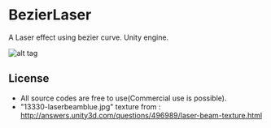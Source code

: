 # BezierLaser
A Laser effect using bezier curve. Unity engine.

![alt tag](https://github.com/sunduk/BezierLaser/blob/master/screenshot.png?raw=true)

## License
- All source codes are free to use(Commercial use is possible).
- "13330-laserbeamblue.jpg" texture from : http://answers.unity3d.com/questions/496989/laser-beam-texture.html
